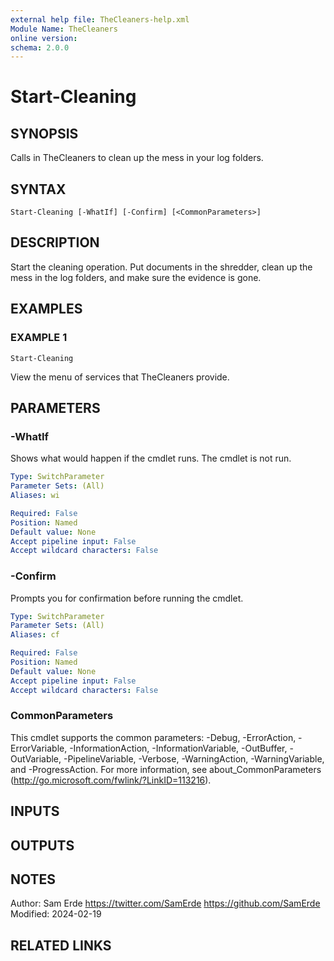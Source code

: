 ```yaml
---
external help file: TheCleaners-help.xml
Module Name: TheCleaners
online version:
schema: 2.0.0
---
```


# Start-Cleaning

## SYNOPSIS
Calls in TheCleaners to clean up the mess in your log folders.

## SYNTAX

```
Start-Cleaning [-WhatIf] [-Confirm] [<CommonParameters>]
```

## DESCRIPTION
Start the cleaning operation.
Put documents in the shredder, clean up the mess in the log folders, and make sure the evidence is gone.

## EXAMPLES

### EXAMPLE 1
```
Start-Cleaning
```

View the menu of services that TheCleaners provide.

## PARAMETERS

### -WhatIf
Shows what would happen if the cmdlet runs.
The cmdlet is not run.

```yaml
Type: SwitchParameter
Parameter Sets: (All)
Aliases: wi

Required: False
Position: Named
Default value: None
Accept pipeline input: False
Accept wildcard characters: False
```

### -Confirm
Prompts you for confirmation before running the cmdlet.

```yaml
Type: SwitchParameter
Parameter Sets: (All)
Aliases: cf

Required: False
Position: Named
Default value: None
Accept pipeline input: False
Accept wildcard characters: False
```

### CommonParameters
This cmdlet supports the common parameters: -Debug, -ErrorAction, -ErrorVariable, -InformationAction, -InformationVariable, -OutBuffer, -OutVariable, -PipelineVariable, -Verbose, -WarningAction, -WarningVariable, and -ProgressAction. 
For more information, see about_CommonParameters (http://go.microsoft.com/fwlink/?LinkID=113216).

## INPUTS

## OUTPUTS

## NOTES
Author:     Sam Erde
            https://twitter.com/SamErde
            https://github.com/SamErde
Modified:   2024-02-19

## RELATED LINKS
